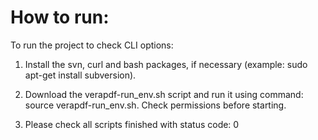 # How to run:

To run the project to check CLI options:

1. Install the svn, curl and bash packages, if necessary (example: sudo apt-get install subversion).  

2. Download the verapdf-run_env.sh script and run it using command: source verapdf-run_env.sh. Check permissions before starting.

3. Please check all scripts finished with status code: 0

